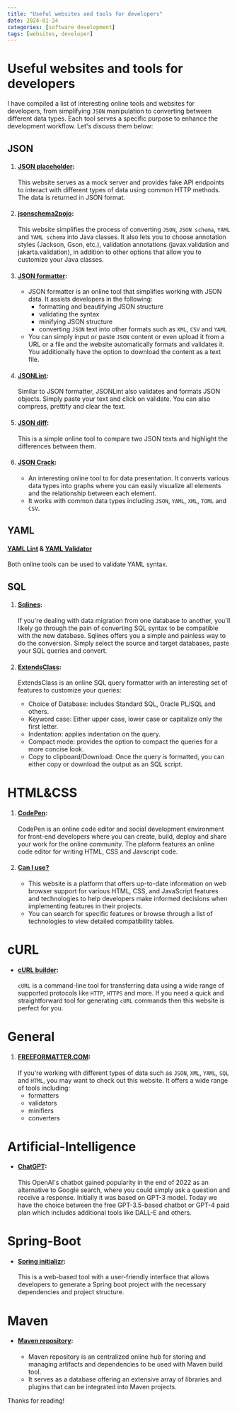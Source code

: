 ```yaml
---
title: "Useful websites and tools for developers"
date: 2024-01-24
categories: [software development]
tags: [websites, developer]
---
```


# Useful websites and tools for developers

I have compiled a list of interesting online tools and websites for developers, from simplifying `JSON` manipulation to converting between different data types. Each tool serves a specific purpose to enhance the development workflow. Let's discuss them below:

## JSON
1. #### [JSON placeholder](https://jsonplaceholder.typicode.com/):
   This website serves as a mock server and provides fake API endpoints to interact with different types of data using common HTTP methods. The data is returned in JSON format.

2. #### [jsonschema2pojo](https://www.jsonschema2pojo.org/):
   This website simplifies the process of converting `JSON`, `JSON schema`, `YAML` and `YAML schema` into Java classes. It also lets you to choose annotation styles (Jackson, Gson, etc.), validation annotations (javax.validation and jakarta.validation), in addition to other options that allow you to customize your Java classes.

3. #### [JSON formatter](https://jsonformatter.org/):
   - JSON formatter is an online tool that simplifies working with JSON data. It assists developers in the following:
     - formatting and beautifying JSON structure
     - validating the syntax
     - minifying JSON structure
     - converting `JSON` text into other formats such as `XML`, `CSV` and `YAML`
   - You can simply input or paste `JSON` content or even upload it from a URL or a file and the website automatically formats and validates it. You additionally have the option to download the content as a text file.
  
4. #### [JSONLint](https://jsonlint.com/):
   Similar to JSON formatter, JSONLint also validates and formats JSON objects. Simply paste your text and click on validate. You can also compress, prettify and clear the text.

5. #### [JSON diff](https://www.jsondiff.com/):
   This is a simple online tool to compare two JSON texts and highlight the differences between them.

6. #### [JSON Crack](https://jsoncrack.com/):
   - An interesting online tool to for data presentation. It converts various data types into graphs where you can easily visualize all elements and the relationship between each element.
   - It works with common data types including `JSON`, `YAML`, `XML`, `TOML` and `CSV`.
  
## YAML
#### [YAML Lint](https://www.yamllint.com/) & [YAML Validator](https://codebeautify.org/yaml-validator)
   Both online tools can be used to validate YAML syntax.

## SQL
1. #### [Sqlines](https://www.sqlines.com/online):
   If you're dealing with data migration from one database to another, you'll likely go through the pain of converting SQL syntax to be compatible with the new database. Sqlines offers you a simple and painless way to do the conversion. Simply select the source and target databases, paste your SQL queries and convert.

2. #### [ExtendsClass](https://extendsclass.com/sql-formatter.html):
   ExtendsClass is an online SQL query formatter with an interesting set of features to customize your queries:

      - Choice of Database: includes Standard SQL, Oracle PL/SQL and others.
      - Keyword case: Either upper case, lower case or capitalize only the first letter.
      - Indentation: applies indentation on the query.
      - Compact mode: provides the option to compact the queries for a more concise look.
      - Copy to clipboard/Download: Once the query is formatted, you can either copy or download the output as an SQL script.

# HTML&CSS
1. #### [CodePen](https://codepen.io/):
   CodePen is an online code editor and social development environment for front-end developers where you can create, build, deploy and share your work for the online community. The plaform features an online code editor for writing HTML, CSS and Javscript code.

2. #### [Can I use?](https://caniuse.com/selectlist)
   - This website is a platform that offers up-to-date information on web browser support for various HTML, CSS, and JavaScript features and technologies to help developers make informed decisions when implementing features in their projects.
   - You can search for specific features or browse through a list of technologies to view detailed compatibility tables.
  
# cURL
- #### [cURL builder](https://curlbuilder.com/):
  `cURL` is a command-line tool for transferring data using a wide range of supported protocols like `HTTP`, `HTTPS` and more. If you need a quick and straightforward tool for generating `cURL` commands then this website is perfect for you.

# General
1. #### [FREEFORMATTER.COM](https://www.freeformatter.com/):
   If you're working with different types of data such as `JSON`, `XML`, `YAML`, `SQL` and `HTML`, you may want to check out this website. It offers a wide range of tools including:
   - formatters
   - validators
   - minifiers
   - converters
  
# Artificial-Intelligence
- #### [ChatGPT](https://chat.openai.com/):
   This OpenAI's chatbot gained popularity in the end of 2022 as an alternative to Google search, where you could simply ask a question and receive a response. Initially it was based on GPT-3 model. Today we have the choice between the free GPT-3.5-based chatbot or GPT-4 paid plan which includes additional tools like DALL-E and others.

# Spring-Boot
- #### [Spring initializr](https://start.spring.io/):
   This is a web-based tool with a user-friendly interface that allows developers to generate a Spring boot project with the necessary dependencies and project structure.

# Maven
- #### [Maven repository](https://mvnrepository.com/):
  - Maven repository is an centralized online hub for storing and managing artifacts and dependencies to be used with Maven build tool.
  - It serves as a database offering an extensive array of libraries and plugins that can be integrated into Maven projects.
 
Thanks for reading!
